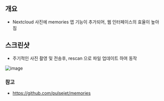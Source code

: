 ## 개요
- Nextcloud 사진에 memories 앱 기능이 추가되어, 웹 인터페이스의 효율이 높아짐


## 스크린샷
- 주기적인 사진 촬영 및 전송후, rescan 으로 파일 업데이트 하여 동작

![image](https://user-images.githubusercontent.com/4180063/221397965-8a794b63-4280-4b7c-b25f-4a2990e75648.png)


### 참고
- https://github.com/pulsejet/memories
